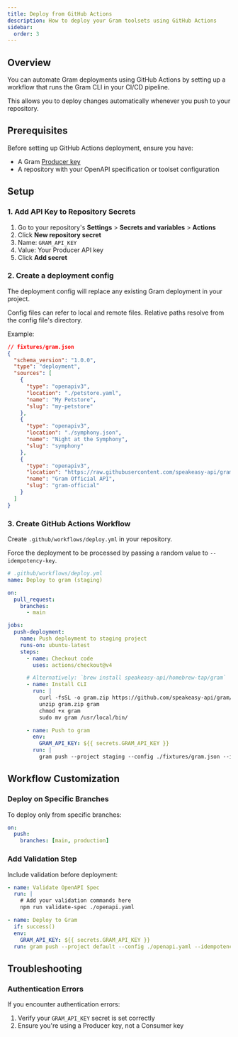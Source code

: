 ```yaml
---
title: Deploy from GitHub Actions
description: How to deploy your Gram toolsets using GitHub Actions
sidebar:
  order: 3
---
```


## Overview

You can automate Gram deployments using GitHub Actions by setting up a workflow that runs the Gram CLI in your CI/CD pipeline.

This allows you to deploy changes automatically whenever you push to your repository.

## Prerequisites

Before setting up GitHub Actions deployment, ensure you have:

- A Gram [Producer key](concepts/api-keys#producer-keys)
- A repository with your OpenAPI specification or toolset configuration

## Setup

### 1. Add API Key to Repository Secrets

1. Go to your repository's **Settings** > **Secrets and variables** > **Actions**
2. Click **New repository secret**
3. Name: `GRAM_API_KEY`
4. Value: Your Producer API key
5. Click **Add secret**

### 2. Create a deployment config

The deployment config will replace any existing Gram deployment in your project.

Config files can refer to local and remote files. Relative paths resolve from the config file's directory.

Example:

```json
// fixtures/gram.json
{
  "schema_version": "1.0.0",
  "type": "deployment",
  "sources": [
    {
      "type": "openapiv3",
      "location": "./petstore.yaml",
      "name": "My Petstore",
      "slug": "my-petstore"
    },
    {
      "type": "openapiv3",
      "location": "./symphony.json",
      "name": "Night at the Symphony",
      "slug": "symphony"
    },
    {
      "type": "openapiv3",
      "location": "https://raw.githubusercontent.com/speakeasy-api/gram/refs/heads/main/server/gen/http/openapi3.yaml",
      "name": "Gram Official API",
      "slug": "gram-official"
    }
  ]
}
```

### 3. Create GitHub Actions Workflow

Create `.github/workflows/deploy.yml` in your repository.

Force the deployment to be processed by passing a random value to `--idempotency-key`.

```yaml
# .github/workflows/deploy.yml
name: Deploy to gram (staging)

on:
  pull_request:
    branches:
      - main

jobs:
  push-deployment:
    name: Push deployment to staging project
    runs-on: ubuntu-latest
    steps:
      - name: Checkout code
        uses: actions/checkout@v4

      # Alternatively: `brew install speakeasy-api/homebrew-tap/gram`
      - name: Install CLI
        run: |
          curl -fsSL -o gram.zip https://github.com/speakeasy-api/gram/releases/download/0.2.0/gram_linux_amd64.zip
          unzip gram.zip gram
          chmod +x gram
          sudo mv gram /usr/local/bin/

      - name: Push to gram
        env:
          GRAM_API_KEY: ${{ secrets.GRAM_API_KEY }}
        run: |
          gram push --project staging --config ./fixtures/gram.json --idempotency-key="$(uuidgen)"
```

## Workflow Customization

### Deploy on Specific Branches

To deploy only from specific branches:

```yaml
on:
  push:
    branches: [main, production]
```

### Add Validation Step

Include validation before deployment:

```yaml
- name: Validate OpenAPI Spec
  run: |
    # Add your validation commands here
    npm run validate-spec ./openapi.yaml

- name: Deploy to Gram
  if: success()
  env:
    GRAM_API_KEY: ${{ secrets.GRAM_API_KEY }}
  run: gram push --project default --config ./openapi.yaml --idempotency-key="$(uuidgen)"
```

## Troubleshooting

### Authentication Errors

If you encounter authentication errors:

1. Verify your `GRAM_API_KEY` secret is set correctly
2. Ensure you're using a Producer key, not a Consumer key
